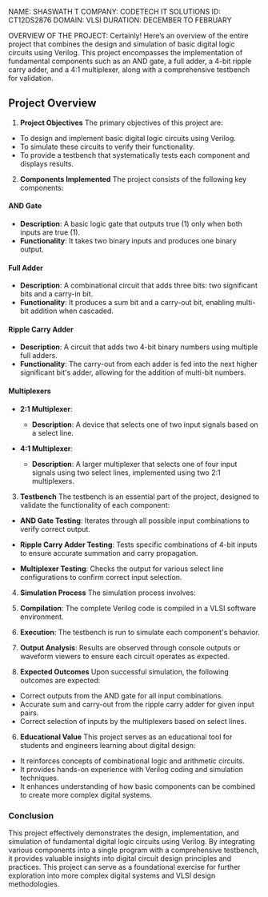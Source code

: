 NAME: SHASWATH T
COMPANY: CODETECH IT SOLUTIONS
ID: CT12DS2876
DOMAIN: VLSI
DURATION: DECEMBER TO FEBRUARY

OVERVIEW OF THE PROJECT:
Certainly! Here’s an overview of the entire project that combines the design and simulation of basic digital logic circuits using Verilog. This project encompasses the implementation of fundamental components such as an AND gate, a full adder, a 4-bit ripple carry adder, and a 4:1 multiplexer, along with a comprehensive testbench for validation.

## Project Overview

1. **Project Objectives**
The primary objectives of this project are:
- To design and implement basic digital logic circuits using Verilog.
- To simulate these circuits to verify their functionality.
- To provide a testbench that systematically tests each component and displays results.

2. **Components Implemented**
The project consists of the following key components:

#### **AND Gate**
- **Description**: A basic logic gate that outputs true (1) only when both inputs are true (1).
- **Functionality**: It takes two binary inputs and produces one binary output.

#### **Full Adder**
- **Description**: A combinational circuit that adds three bits: two significant bits and a carry-in bit.
- **Functionality**: It produces a sum bit and a carry-out bit, enabling multi-bit addition when cascaded.

#### **Ripple Carry Adder**
- **Description**: A circuit that adds two 4-bit binary numbers using multiple full adders.
- **Functionality**: The carry-out from each adder is fed into the next higher significant bit's adder, allowing for the addition of multi-bit numbers.

#### **Multiplexers**
- **2:1 Multiplexer**:
  - **Description**: A device that selects one of two input signals based on a select line.
  
- **4:1 Multiplexer**:
  - **Description**: A larger multiplexer that selects one of four input signals using two select lines, implemented using two 2:1 multiplexers.

3. **Testbench**
The testbench is an essential part of the project, designed to validate the functionality of each component:

- **AND Gate Testing**: Iterates through all possible input combinations to verify correct output.
  
- **Ripple Carry Adder Testing**: Tests specific combinations of 4-bit inputs to ensure accurate summation and carry propagation.
  
- **Multiplexer Testing**: Checks the output for various select line configurations to confirm correct input selection.

4. **Simulation Process**
The simulation process involves:
1. **Compilation**: The complete Verilog code is compiled in a VLSI software environment.
2. **Execution**: The testbench is run to simulate each component's behavior.
3. **Output Analysis**: Results are observed through console outputs or waveform viewers to ensure each circuit operates as expected.

5. **Expected Outcomes**
Upon successful simulation, the following outcomes are expected:
- Correct outputs from the AND gate for all input combinations.
- Accurate sum and carry-out from the ripple carry adder for given input pairs.
- Correct selection of inputs by the multiplexers based on select lines.

6. **Educational Value**
This project serves as an educational tool for students and engineers learning about digital design:
- It reinforces concepts of combinational logic and arithmetic circuits.
- It provides hands-on experience with Verilog coding and simulation techniques.
- It enhances understanding of how basic components can be combined to create more complex digital systems.

### Conclusion
This project effectively demonstrates the design, implementation, and simulation of fundamental digital logic circuits using Verilog. By integrating various components into a single program with a comprehensive testbench, it provides valuable insights into digital circuit design principles and practices. This project can serve as a foundational exercise for further exploration into more complex digital systems and VLSI design methodologies.
